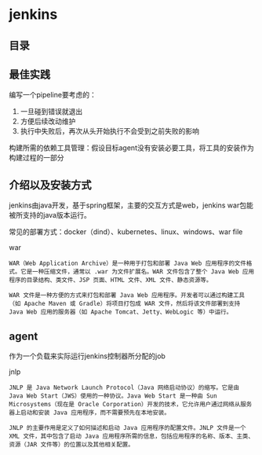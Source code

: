 # jenkins

## 目录

## 最佳实践
编写一个pipeline要考虑的：
1. 一旦碰到错误就退出
2. 方便后续改动维护
3. 执行中失败后，再次从头开始执行不会受到之前失败的影响

构建所需的依赖工具管理：假设目标agent没有安装必要工具，将工具的安装作为构建过程的一部分

## 介绍以及安装方式
jenkins由java开发，基于spring框架，主要的交互方式是web，jenkins war包能被所支持的java版本运行。

常见的部署方式：docker（dind）、kubernetes、linux、windows、war file

war
```
WAR（Web Application Archive）是一种用于打包和部署 Java Web 应用程序的文件格式。它是一种压缩文件，通常以 .war 为文件扩展名。WAR 文件包含了整个 Java Web 应用程序的目录结构、类文件、JSP 页面、HTML 文件、XML 文件、静态资源等。

WAR 文件是一种方便的方式来打包和部署 Java Web 应用程序。开发者可以通过构建工具（如 Apache Maven 或 Gradle）将项目打包成 WAR 文件，然后将该文件部署到支持 Java Web 应用的服务器（如 Apache Tomcat、Jetty、WebLogic 等）中运行。
```

## agent
作为一个负载来实际运行jenkins控制器所分配的job

jnlp
```
JNLP 是 Java Network Launch Protocol（Java 网络启动协议）的缩写。它是由 Java Web Start（JWS）使用的一种协议。Java Web Start 是一种由 Sun Microsystems（现在是 Oracle Corporation）开发的技术，它允许用户通过网络从服务器上启动和安装 Java 应用程序，而不需要预先在本地安装。

JNLP 的主要作用是定义了如何描述和启动 Java 应用程序的配置文件。JNLP 文件是一个 XML 文件，其中包含了启动 Java 应用程序所需的信息，包括应用程序的名称、版本、主类、资源（JAR 文件等）的位置以及其他相关配置。
```
